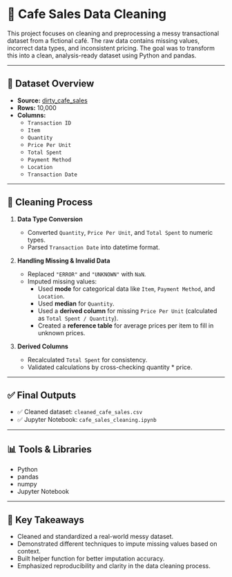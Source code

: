 # 🧼 Cafe Sales Data Cleaning

This project focuses on cleaning and preprocessing a messy transactional dataset from a fictional café. The raw data contains missing values, incorrect data types, and inconsistent pricing. The goal was to transform this into a clean, analysis-ready dataset using Python and pandas.

---

## 📁 Dataset Overview

- **Source:** [dirty_cafe_sales](https://www.kaggle.com/datasets/ahmedmohamed2003/cafe-sales-dirty-data-for-cleaning-training/data)
- **Rows:** 10,000  
- **Columns:**
  - `Transaction ID`
  - `Item`
  - `Quantity`
  - `Price Per Unit`
  - `Total Spent`
  - `Payment Method`
  - `Location`
  - `Transaction Date`

---

## 🧹 Cleaning Process

1. **Data Type Conversion**
   - Converted `Quantity`, `Price Per Unit`, and `Total Spent` to numeric types.
   - Parsed `Transaction Date` into datetime format.

2. **Handling Missing & Invalid Data**
   - Replaced `"ERROR"` and `"UNKNOWN"` with `NaN`.
   - Imputed missing values:
     - Used **mode** for categorical data like `Item`, `Payment Method`, and `Location`.
     - Used **median** for `Quantity`.
     - Used a **derived column** for missing `Price Per Unit` (calculated as `Total Spent / Quantity`).
     - Created a **reference table** for average prices per item to fill in unknown prices.

3. **Derived Columns**
   - Recalculated `Total Spent` for consistency.
   - Validated calculations by cross-checking quantity * price.

---

## ✅ Final Outputs

- ✅ Cleaned dataset: `cleaned_cafe_sales.csv`
- ✅ Jupyter Notebook: `cafe_sales_cleaning.ipynb`

---

## 📊 Tools & Libraries

- Python
- pandas
- numpy
- Jupyter Notebook

---

## 📌 Key Takeaways

- Cleaned and standardized a real-world messy dataset.
- Demonstrated different techniques to impute missing values based on context.
- Built helper function for better imputation accuracy.
- Emphasized reproducibility and clarity in the data cleaning process.


